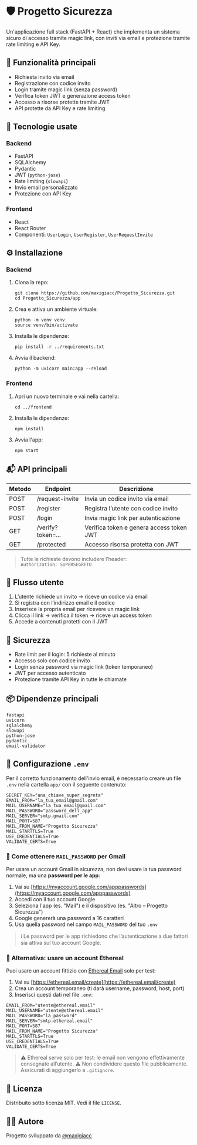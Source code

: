 # 🛡️ Progetto Sicurezza

Un'applicazione full stack (FastAPI + React) che implementa un sistema sicuro di accesso tramite magic link, con inviti via email e protezione tramite rate limiting e API Key.

## 🚀 Funzionalità principali

- Richiesta invito via email
- Registrazione con codice invito
- Login tramite magic link (senza password)
- Verifica token JWT e generazione access token
- Accesso a risorse protette tramite JWT
- API protette da API Key e rate limiting

## 🧠 Tecnologie usate

### Backend
- FastAPI
- SQLAlchemy
- Pydantic
- JWT (`python-jose`)
- Rate limiting (`slowapi`)
- Invio email personalizzato
- Protezione con API Key

### Frontend
- React
- React Router
- Componenti: `UserLogin`, `UserRegister`, `UserRequestInvite`

## ⚙️ Installazione

### Backend

1. Clona la repo:

   ```
   git clone https://github.com/maxigiacc/Progetto_Sicurezza.git
   cd Progetto_Sicurezza/app
   ```

2. Crea e attiva un ambiente virtuale:

   ```
   python -m venv venv
   source venv/bin/activate
   ```

3. Installa le dipendenze:

   ```
   pip install -r ../requirements.txt
   ```

4. Avvia il backend:

   ```
   python -m uvicorn main:app --reload
   ```

### Frontend

1. Apri un nuovo terminale e vai nella cartella:

   ```
   cd ../frontend
   ```

2. Installa le dipendenze:

   ```
   npm install
   ```

3. Avvia l'app:

   ```
   npm start
   ```

## 📬 API principali

| Metodo | Endpoint            | Descrizione                              |
|--------|---------------------|------------------------------------------|
| POST   | /request-invite     | Invia un codice invito via email         |
| POST   | /register           | Registra l’utente con codice invito      |
| POST   | /login              | Invia magic link per autenticazione      |
| GET    | /verify?token=...   | Verifica token e genera access token JWT |
| GET    | /protected          | Accesso risorsa protetta con JWT         |

> Tutte le richieste devono includere l’header:  
> `Authorization: SUPERSEGRETO`

## 🧪 Flusso utente

1. L’utente richiede un invito → riceve un codice via email
2. Si registra con l’indirizzo email e il codice
3. Inserisce la propria email per ricevere un magic link
4. Clicca il link → verifica il token → riceve un access token
5. Accede a contenuti protetti con il JWT

## 🔐 Sicurezza

- Rate limit per il login: 5 richieste al minuto
- Accesso solo con codice invito
- Login senza password via magic link (token temporaneo)
- JWT per accesso autenticato
- Protezione tramite API Key in tutte le chiamate

## 📦 Dipendenze principali

```
fastapi
uvicorn
sqlalchemy
slowapi
python-jose
pydantic
email-validator
```


## 📁 Configurazione `.env`

Per il corretto funzionamento dell'invio email, è necessario creare un file `.env` nella cartella `app/` con il seguente contenuto:

```
SECRET_KEY="una_chiave_super_segreta"
EMAIL_FROM="la_tua_email@gmail.com"
MAIL_USERNAME="la_tua_email@gmail.com"
MAIL_PASSWORD="password_dell_app"
MAIL_SERVER="smtp.gmail.com"
MAIL_PORT=587
MAIL_FROM_NAME="Progetto Sicurezza"
MAIL_STARTTLS=True
USE_CREDENTIALS=True
VALIDATE_CERTS=True
```

### 📧 Come ottenere `MAIL_PASSWORD` per Gmail

Per usare un account Gmail in sicurezza, non devi usare la tua password normale, ma una **password per le app**:

1. Vai su [https://myaccount.google.com/apppasswords](https://myaccount.google.com/apppasswords)
2. Accedi con il tuo account Google
3. Seleziona l'app (es. "Mail") e il dispositivo (es. "Altro – Progetto Sicurezza")
4. Google genererà una password a 16 caratteri
5. Usa quella password nel campo `MAIL_PASSWORD` del tuo `.env`

> ℹ️ Le password per le app richiedono che l’autenticazione a due fattori sia attiva sul tuo account Google.

### 🧪 Alternativa: usare un account **Ethereal**

Puoi usare un account fittizio con [Ethereal Email](https://ethereal.email/) solo per test:

1. Vai su [https://ethereal.email/create](https://ethereal.email/create)
2. Crea un account temporaneo (ti darà username, password, host, port)
3. Inserisci questi dati nel file `.env`:

```
EMAIL_FROM="utente@ethereal.email"
MAIL_USERNAME="utente@ethereal.email"
MAIL_PASSWORD="la_password"
MAIL_SERVER="smtp.ethereal.email"
MAIL_PORT=587
MAIL_FROM_NAME="Progetto Sicurezza"
MAIL_STARTTLS=True
USE_CREDENTIALS=True
VALIDATE_CERTS=True
```
> ⚠️ Ethereal serve solo per test: le email non vengono effettivamente consegnate all’utente.
> ⚠️ Non condividere questo file pubblicamente. Assicurati di aggiungerlo a `.gitignore`.

## 📄 Licenza

Distribuito sotto licenza MIT. Vedi il file `LICENSE`.

## 👨‍💻 Autore

Progetto sviluppato da [@maxigiacc](https://github.com/maxigiacc)

